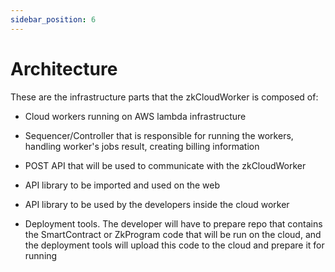 ```yaml
---
sidebar_position: 6
---
```


# Architecture

These are the infrastructure parts that the zkCloudWorker is composed of:

- Cloud workers running on AWS lambda infrastructure

- Sequencer/Controller that is responsible for running the workers, handling worker's jobs result, creating billing information

- POST API that will be used to communicate with the zkCloudWorker

- API library to be imported and used on the web

- API library to be used by the developers inside the cloud worker

- Deployment tools. The developer will have to prepare repo that contains the SmartContract or ZkProgram code that will be run on the cloud, and the deployment tools will upload this code to the cloud and prepare it for running
